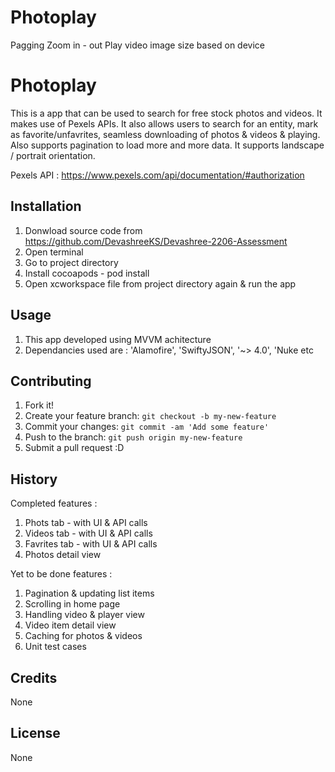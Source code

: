 #  Photoplay

Pagging
Zoom in - out
Play video
image size based on device 

# Photoplay

This is a app that can be used to search for free stock photos and videos. It makes use of Pexels APIs. It also allows users to search for an entity, mark as favorite/unfavrites, seamless downloading of photos & videos & playing. Also supports pagination to load more and more data. It supports landscape / portrait orientation.


Pexels API : https://www.pexels.com/api/documentation/#authorization


## Installation

1.  Donwload source code from https://github.com/DevashreeKS/Devashree-2206-Assessment
2. Open terminal
3. Go to project directory
4. Install cocoapods - pod install
5. Open xcworkspace file from project directory again & run the app


## Usage

1. This app developed using MVVM achitecture
2. Dependancies used are :
        'Alamofire',
        'SwiftyJSON', '~> 4.0',
        'Nuke
        etc


## Contributing

1. Fork it!
2. Create your feature branch: `git checkout -b my-new-feature`
3. Commit your changes: `git commit -am 'Add some feature'`
4. Push to the branch: `git push origin my-new-feature`
5. Submit a pull request :D

## History

Completed features :

1. Phots tab - with UI & API calls
2. Videos tab - with UI & API calls
3. Favrites tab - with UI & API calls
4. Photos detail view


Yet to be done features :

1. Pagination & updating list items
2. Scrolling in home page
3. Handling video & player view
4. Video item detail view
5. Caching for photos & videos
6. Unit test cases 


## Credits

None

## License

None
